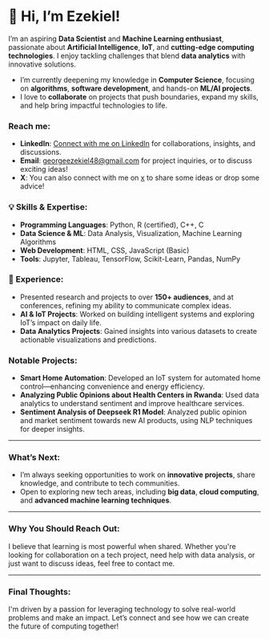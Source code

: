 # 👋 Hi, I’m Ezekiel!

I’m an aspiring **Data Scientist** and **Machine Learning enthusiast**, passionate about **Artificial Intelligence**, **IoT**, and **cutting-edge computing technologies**. I enjoy tackling challenges that blend **data analytics** with innovative solutions.

- I’m currently deepening my knowledge in **Computer Science**, focusing on **algorithms**, **software development**, and hands-on **ML/AI projects**.  
- I love to **collaborate** on projects that push boundaries, expand my skills, and help bring impactful technologies to life.

### Reach me:
- **LinkedIn**: [Connect with me on LinkedIn](https://www.linkedin.com/in/ezekiel-george-507894302) for collaborations, insights, and discussions.
- **Email**: [georgeezekiel48@gmail.com](mailto:georgeezekiel48@gmail.com) for project inquiries, or to discuss exciting ideas!
- **X**: You can also connect with me on [x](https://x.com/_EzekielGeorge_) to share some ideas or drop some advice!

### 💡 Skills & Expertise:
- **Programming Languages**: Python, R (certified), C++, C
- **Data Science & ML**: Data Analysis, Visualization, Machine Learning Algorithms
- **Web Development**: HTML, CSS, JavaScript (Basic)
- **Tools**: Jupyter, Tableau, TensorFlow, Scikit-Learn, Pandas, NumPy

### 🧠 Experience:
- Presented research and projects to over **150+ audiences**, and at conferences, refining my ability to communicate complex ideas.
- **AI & IoT Projects**: Worked on building intelligent systems and exploring IoT’s impact on daily life.
- **Data Analytics Projects**: Gained insights into various datasets to create actionable visualizations and predictions.

### Notable Projects:
- **Smart Home Automation**: Developed an IoT system for automated home control—enhancing convenience and energy efficiency.
- **Analyzing Public Opinions about Health Centers in Rwanda**: Used data analytics to understand sentiment and improve healthcare services.
- **Sentiment Analysis of Deepseek R1 Model**: Analyzed public opinion and market sentiment towards new AI products, using NLP techniques for deeper insights.

---

### What’s Next:
- I’m always seeking opportunities to work on **innovative projects**, share knowledge, and contribute to tech communities.
- Open to exploring new tech areas, including **big data**, **cloud computing**, and **advanced machine learning techniques**.

---

### Why You Should Reach Out:
I believe that learning is most powerful when shared. Whether you're looking for collaboration on a tech project, need help with data analysis, or just want to discuss ideas, feel free to contact me.

---

### Final Thoughts:
I'm driven by a passion for leveraging technology to solve real-world problems and make an impact. Let’s connect and see how we can create the future of computing together!



<!---
EZZY619/EZZY619 is a ✨ special ✨ repository because its `README.md` (this file) appears on your GitHub profile.
You can click the Preview link to take a look at your changes.
--->
